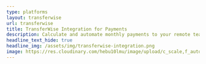 ```yaml
---
type: platforms
layout: transferwise
url: transferwise
title: TransferWise Integration for Payments 
description: Calculate and automate monthly payments to your remote team with TransferWise and RemoteTeam. Synchronize your remote team’s payroll with time management tools.
headline_text_hide: true
headline_img: /assets/img/transferwise-integration.png
image: https://res.cloudinary.com/hebu10lmu/image/upload/c_scale,f_auto,q_auto,w_560/v1580457911/www/payroll-list_mskxay.png
---
```


